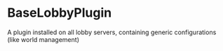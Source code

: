 # BaseLobbyPlugin
A plugin installed on all lobby servers, containing generic configurations (like world management)
